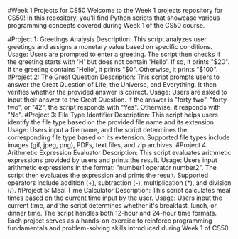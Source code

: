 #Week 1 Projects for CS50
Welcome to the Week 1 projects repository for CS50! In this repository, you'll find Python scripts that showcase various programming concepts covered during Week 1 of the CS50 course.

#Project 1: Greetings Analysis
Description: This script analyzes user greetings and assigns a monetary value based on specific conditions.
Usage: Users are prompted to enter a greeting. The script then checks if the greeting starts with 'H' but does not contain 'Hello'. If so, it prints "$20". If the greeting contains 'Hello', it prints "$0". Otherwise, it prints "$100".
#Project 2: The Great Question
Description: This script prompts users to answer the Great Question of Life, the Universe, and Everything. It then verifies whether the provided answer is correct.
Usage: Users are asked to input their answer to the Great Question. If the answer is "forty two", "forty-two", or "42", the script responds with "Yes". Otherwise, it responds with "No".
#Project 3: File Type Identifier
Description: This script helps users identify the file type based on the provided file name and its extension.
Usage: Users input a file name, and the script determines the corresponding file type based on its extension. Supported file types include images (gif, jpeg, png), PDFs, text files, and zip archives.
#Project 4: Arithmetic Expression Evaluator
Description: This script evaluates arithmetic expressions provided by users and prints the result.
Usage: Users input arithmetic expressions in the format: "number1 operator number2". The script then evaluates the expression and prints the result. Supported operators include addition (+), subtraction (-), multiplication (*), and division (/).
#Project 5: Meal Time Calculator
Description: This script calculates meal times based on the current time input by the user.
Usage: Users input the current time, and the script determines whether it's breakfast, lunch, or dinner time. The script handles both 12-hour and 24-hour time formats.
Each project serves as a hands-on exercise to reinforce programming fundamentals and problem-solving skills introduced during Week 1 of CS50.
